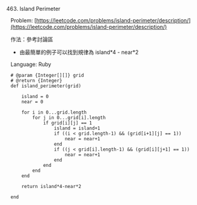 463. Island Perimeter

Problem: [https://leetcode.com/problems/island-perimeter/description/](https://leetcode.com/problems/island-perimeter/description/)

作法：參考討論區

* 由最簡單的例子可以找到規律為 island\*4 - near\*2

Language: Ruby

```
# @param {Integer[][]} grid
# @return {Integer}
def island_perimeter(grid)
   
    island = 0
    near = 0
    
    for i in 0...grid.length
        for j in 0...grid[i].length
            if grid[i][j] == 1
                island = island+1
                if ((i < grid.length-1) && (grid[i+1][j] == 1)) 
                    near = near+1 
                end
                if ((j < grid[i].length-1) && (grid[i][j+1] == 1))                 
                    near = near+1 
                end
            end
        end
    end
    
    return island*4-near*2
    
end
```





